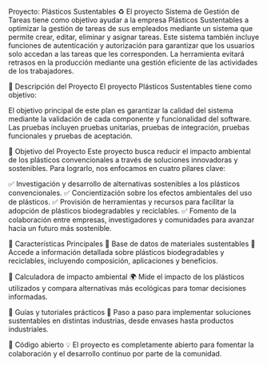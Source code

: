 Proyecto: Plásticos Sustentables ♻️
El proyecto Sistema de Gestión de Tareas tiene como objetivo ayudar a la empresa Plásticos Sustentables a optimizar la gestión de tareas de sus empleados mediante un sistema que permite crear, editar, eliminar y asignar tareas. Este sistema también incluye funciones de autenticación y autorización para garantizar que los usuarios solo accedan a las tareas que les corresponden. La herramienta evitará retrasos en la producción mediante una gestión eficiente de las actividades de los trabajadores.

📌 Descripción del Proyecto
El proyecto Plásticos Sustentables tiene como objetivo:

El objetivo principal de este plan es garantizar la calidad del sistema mediante la validación de cada componente y funcionalidad del software. Las pruebas incluyen pruebas unitarias, pruebas de integración, pruebas funcionales y pruebas de aceptación.

🌱 Objetivo del Proyecto
Este proyecto busca reducir el impacto ambiental de los plásticos convencionales a través de soluciones innovadoras y sostenibles. Para lograrlo, nos enfocamos en cuatro pilares clave:

✅ Investigación y desarrollo de alternativas sostenibles a los plásticos convencionales.
✅ Concientización sobre los efectos ambientales del uso de plásticos.
✅ Provisión de herramientas y recursos para facilitar la adopción de plásticos biodegradables y reciclables.
✅ Fomento de la colaboración entre empresas, investigadores y comunidades para avanzar hacia un futuro más sostenible.

🚀 Características Principales
🔹 Base de datos de materiales sustentables 📂
Accede a información detallada sobre plásticos biodegradables y reciclables, incluyendo composición, aplicaciones y beneficios.

🔹 Calculadora de impacto ambiental 🌍
Mide el impacto de los plásticos utilizados y compara alternativas más ecológicas para tomar decisiones informadas.

🔹 Guías y tutoriales prácticos 📖
Paso a paso para implementar soluciones sustentables en distintas industrias, desde envases hasta productos industriales.

🔹 Código abierto 💡
El proyecto es completamente abierto para fomentar la colaboración y el desarrollo continuo por parte de la comunidad.
